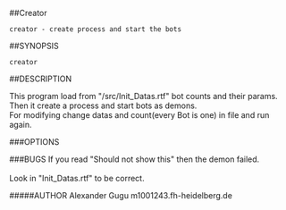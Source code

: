 
##Creator

	creator - create process and start the bots

##SYNOPSIS

	creator

##DESCRIPTION

This program load from "/src/Init_Datas.rtf" bot counts and their params.</br> Then it create a process and start bots as demons. </br> For modifying change datas and count(every Bot is one) in file and run again.<br />

###OPTIONS
	
###BUGS
	If you read "Should not show this" then the demon failed. </br>  
        Look in "Init_Datas.rtf" to be correct.

#####AUTHOR
	Alexander Gugu m1001243.fh-heidelberg.de <br />
